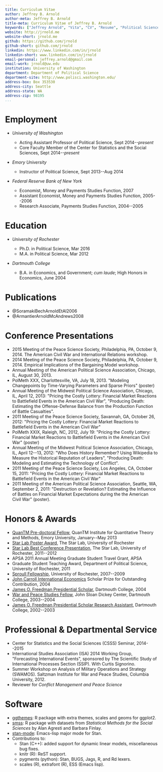 ```yaml
---
title: Curriculum Vitae
author: Jeffrey B. Arnold
author-meta: Jeffrey B. Arnold
title-meta: Curriculum Vitae of Jeffrey B. Arnold
keywords: ["Jeffrey Arnold", "Vita", "CV", "Resume", "Political Science"]
website: http://jrnold.me
website-short: jrnold.me
github: https://github.com/jrnold
github-short: github.com/jrnold
linkedin: https://www.linkedin.com/in/jrnold
linkedin-short: www.linkedin.com/in/jrnold
email-personal: jeffrey.arnold@gmail.com
email-work: jrnold@uw.edu
institution: University of Washington
department: Department of Political Science
department-site: http://www.polisci.washington.edu/
address-box: Box 353530
address-city: Seattle
address-state: WA
address-zip: 98195
...
```


# Employment

- *University of Washington*

	- Acting Assistant Professor of Political Science, Sept 2014--*present*
	- Core Faculty Member of the Center for Statistics and the Social Sciences, Sept 2014--*present*

- *Emory University*

    - Instructor of Political Science, Sept 2013--Aug 2014

- *Federal Reserve Bank of New York*

	- Economist, Money and Payments Studies Function, 2007
	- Assistant Economist, Money and Payments Studies Function, 2005--2006
	- Research Associate, Payments Studies Function, 2004--2005

# Education

- *University of Rochester*

	- Ph.D. in Political Science, Mar 2016
	- M.A. in Political Science, Mar 2012

- *Dartmouth College*

    - B.A. in Economics, and Government; *cum laude*; High Honors in Economics, June 2004

# Publications

- @SoramakiBechArnoldEtAl2006
- @ArmantierArnoldMcAndrews2008


# Conference Presentations

- 2015 Meeting of the Peace Science Society, Philadelphia, PA, October 9, 2014. The American Civil War and International Relations workshop.
- 2014 Meeting of the Peace Science Society, Philadelphia, PA, October 9, 2014. Empirical Implications of the Bargaining Model workshop.
- Annual Meeting of the American Political Science Association, Chicago, IL, August 30, 2013.
- PolMeth XXX, Charlottesville, VA, July 18, 2013. "Modeling Changepoints by Time-Varying Parameters and Sparse Priors" (poster)
- Annual Meeting of the Midwest Political Science Association, Chicago, IL, April 12, 2013: "Pricing the Costly Lottery: Financial Market Reactions to Battlefield Events in the American Civil War", "Producing Death: Estimating the Offense-Defense Balance from the Production Function of Battle Casualties".
- 2011 Meeting of the Peace Science Society, Savannah, GA, October 26, 2012: "Pricing the Costly Lottery: Financial Market Reactions to Battlefield Events in the American Civil War"
- PolMeth XXIX, Raleigh, NC, 2012, July 19: "Pricing the Costly Lottery: Financial Market Reactions to Battlefield Events in the American Civil War" (poster)
- Annual Meeting of the Midwest Political Science Association, Chicago, IL, April 12--13, 2012: "Who Does History Remember? Using Wikipedia to Measure the Historical Reputation of Leaders", "Producing Death: Modeling and Estimating the Technology of Conflict".
- 2011 Meeting of the Peace Science Society, Los Angeles, CA, October 15, 2011: "Pricing the Costly Lottery: Financial Market Reactions to Battlefield Events in the American Civil War"
- 2011 Meeting of the American Political Science Association, Seattle, WA, September 2, 2011: "Destruction or Revelation? Estimating the Influence of Battles on Financial Market Expectations during the the American Civil War" (poster).

# Honors & Awards

- [QuanTM Pre-doctoral Fellow](http://quantitative.emory.edu), QuanTM Institute for Quantitative Theory and Methods, Emory University, January--May 2013
- [Star Lab Poster Award](http://www.rochester.edu/college/psc/thestarlab/awards), The Star Lab, University of Rochester
- [Star Lab Best Conference Presentation](http://www.rochester.edu/college/psc/thestarlab/awards), The Star Lab, University of Rochester, 2011--2012
- APSA 2011 Annual Meeting Graduate Student Travel Grant, APSA
- Graduate Student Teaching Award, Department of Political Science, University of Rochester, 2011
- [Sproull Fellowship](http://www.rochester.edu/gradstudies/sproull.html), University of Rochester, 2007--2009
- [John Carroll International Economics](http://carrollround.georgetown.edu/) Scholar Prize for Outstanding Contribution, 2004
- [James O. Freedman Presidential Scholar](http://www.dartmouth.edu/~ugar/undergrad/scholars/index.html), Dartmouth College, 2004
- [War and Peace Studies Fellow](http://www.pdartmouth.edu/~dickey/war_peace_fellows.html), John Sloan Dickey Center, Dartmouth College, 2003--2004
- [James O. Freedman Presidential Scholar Research Assistant](http://www.dartmouth.edu/~ugar/undergrad/scholars/index.html), Dartmouth College, 2002--2003

# Professional & Departmental Service

- Center for Statistics and the Social Sciences (CSSS) Seminar, 2014--2015
- International Studies Association (ISA) 2014 Working Group,  "Forecasting International Events", sponsored by The Scientific Study of International Processes Section (SSIP). With Curtis Signorino.
- Summer Workshop on Analysis of Military Operations and Strategy
(SWAMOS).  Saltzman Institute for War and Peace Studies, Columbia
University, 2012.
- Reviewer for *Conflict Management and Peace Science*

# Software

- [ggthemes](http://cran.r-project.org/web/packages/ggthemes/index.html): R package with extra themes, scales and geoms for ggplot2.
- [smss](http://cran.r-project.org/web/packages/smss/index.html): R package with datasets from *Statistical Methods for the Social Sciences* by Alan Agresti and Barbara Finlay.
- [stan-mode](https://github.com/stan-dev/stan-mode): Emacs-lisp major mode for Stan.
- Contributions to:
    - Stan (C++): added support for dynamic linear models, miscellaneous bug fixes.
	- knitr (R): ReST support.
	- pygments (python): Stan, BUGS, Jags, R, and Rd lexers.
	- scales (R), extrafont (R), ESS (Emacs lisp).
